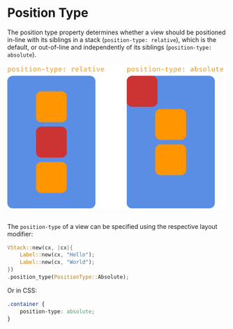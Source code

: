 # Position Type

The position type property determines whether a view should be positioned in-line with its siblings in a stack (`position-type: relative`), which is the default, or out-of-line and independently of its siblings (`position-type: absolute`).

![position-type](../layout/images/position_type.svg)

## 

The `position-type` of a view can be specified using the respective layout modifier:

```rust
VStack::new(cx, |cx|{
    Label::new(cx, "Hello");
    Label::new(cx, "World");
})
.position_type(PositionType::Absolute);
```

Or in CSS:

```css
.container {
    position-type: absolute;
}
```
